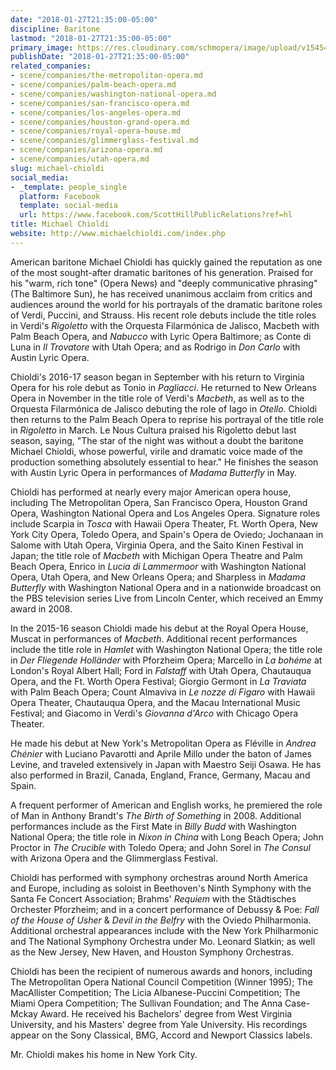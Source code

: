 ```yaml
---
date: "2018-01-27T21:35:00-05:00"
discipline: Baritone
lastmod: "2018-01-27T21:35:00-05:00"
primary_image: https://res.cloudinary.com/schmopera/image/upload/v1545409169/media/webhook-uploads/1517106650382/Michael-Chioldi---pc---Peter-Konerko.jpg.jpg
publishDate: "2018-01-27T21:35:00-05:00"
related_companies:
- scene/companies/the-metropolitan-opera.md
- scene/companies/palm-beach-opera.md
- scene/companies/washington-national-opera.md
- scene/companies/san-francisco-opera.md
- scene/companies/los-angeles-opera.md
- scene/companies/houston-grand-opera.md
- scene/companies/royal-opera-house.md
- scene/companies/glimmerglass-festival.md
- scene/companies/arizona-opera.md
- scene/companies/utah-opera.md
slug: michael-chioldi
social_media:
- _template: people_single
  platform: Facebook
  template: social-media
  url: https://www.facebook.com/ScottHillPublicRelations?ref=hl
title: Michael Chioldi
website: http://www.michaelchioldi.com/index.php
---
```


American baritone Michael Chioldi has quickly gained the reputation as one of the most sought-after dramatic baritones of his generation. Praised for his "warm, rich tone" (Opera News) and "deeply communicative phrasing" (The Baltimore Sun), he has received unanimous acclaim from critics and audiences around the world for his portrayals of the dramatic baritone roles of Verdi, Puccini, and Strauss. His recent role debuts include the title roles in Verdi's *Rigoletto* with the Orquesta Filarmónica de Jalisco, Macbeth with Palm Beach Opera, and *Nabucco* with Lyric Opera Baltimore; as Conte di Luna in *Il Trovatore* with Utah Opera; and as Rodrigo in *Don Carlo* with Austin Lyric Opera.

Chioldi's 2016-17 season began in September with his return to Virginia Opera for his role debut as Tonio in *Pagliacci*. He returned to New Orleans Opera in November in the title role of Verdi's *Macbeth*, as well as to the Orquesta Filarmónica de Jalisco debuting the role of Iago in *Otello*. Chioldi then returns to the Palm Beach Opera to reprise his portrayal of the title role in *Rigoletto* in March. Le Nous Cultura praised his Rigoletto debut last season, saying, "The star of the night was without a doubt the baritone Michael Chioldi, whose powerful, virile and dramatic voice made of the production something absolutely essential to hear." He finishes the season with Austin Lyric Opera in performances of *Madama Butterfly* in May.

Chioldi has performed at nearly every major American opera house, including The Metropolitan Opera, San Francisco Opera, Houston Grand Opera, Washington National Opera and Los Angeles Opera. Signature roles include Scarpia in *Tosca* with Hawaii Opera Theater, Ft. Worth Opera, New York City Opera, Toledo Opera, and Spain's Opera de Oviedo; Jochanaan in Salome with Utah Opera, Virginia Opera, and the Saito Kinen Festival in Japan; the title role of *Macbeth* with Michigan Opera Theatre and Palm Beach Opera, Enrico in *Lucia di Lammermoor* with Washington National Opera, Utah Opera, and New Orleans Opera; and Sharpless in *Madama Butterfly* with Washington National Opera and in a nationwide broadcast on the PBS television series Live from Lincoln Center, which received an Emmy award in 2008.

In the 2015-16 season Chioldi made his debut at the Royal Opera House, Muscat in performances of *Macbeth*. Additional recent performances include the title role in *Hamlet* with Washington National Opera; the title role in *Der Fliegende Holländer* with Pforzheim Opera; Marcello in *La bohéme* at London's Royal Albert Hall; Ford in *Falstaff* with Utah Opera, Chautauqua Opera, and the Ft. Worth Opera Festival; Giorgio Germont in *La Traviata* with Palm Beach Opera; Count Almaviva in *Le nozze di Figaro* with Hawaii Opera Theater, Chautauqua Opera, and the Macau International Music Festival; and Giacomo in Verdi's *Giovanna d'Arco* with Chicago Opera Theater.

He made his debut at New York's Metropolitan Opera as Fléville in *Andrea Chénier* with Luciano Pavarotti and Aprile Millo under the baton of James Levine, and traveled extensively in Japan with Maestro Seiji Osawa. He has also performed in Brazil, Canada, England, France, Germany, Macau and Spain.

A frequent performer of American and English works, he premiered the role of Man in Anthony Brandt's *The Birth of Something* in 2008. Additional performances include as the First Mate in *Billy Budd* with Washington National Opera; the title role in *Nixon in China* with Long Beach Opera; John Proctor in *The Crucible* with Toledo Opera; and John Sorel in *The Consul* with Arizona Opera and the Glimmerglass Festival.

Chioldi has performed with symphony orchestras around North America and Europe, including as soloist in Beethoven's Ninth Symphony with the Santa Fe Concert Association; Brahms' *Requiem* with the Städtisches Orchester Pforzheim; and in a concert performance of Debussy & Poe: *Fall of the House of Usher* & *Devil in the Belfry* with the Oviedo Philharmonia. Additional orchestral appearances include with the New York Philharmonic and The National Symphony Orchestra under Mo. Leonard Slatkin; as well as the New Jersey, New Haven, and Houston Symphony Orchestras.

Chioldi has been the recipient of numerous awards and honors, including The Metropolitan Opera National Council Competition (Winner 1995); The MacAllister Competition; The Licia Albanese-Puccini Competition; The Miami Opera Competition; The Sullivan Foundation; and The Anna Case-Mckay Award. He received his Bachelors' degree from West Virginia University, and his Masters' degree from Yale University. His recordings appear on the Sony Classical, BMG, Accord and Newport Classics labels.

Mr. Chioldi makes his home in New York City.
